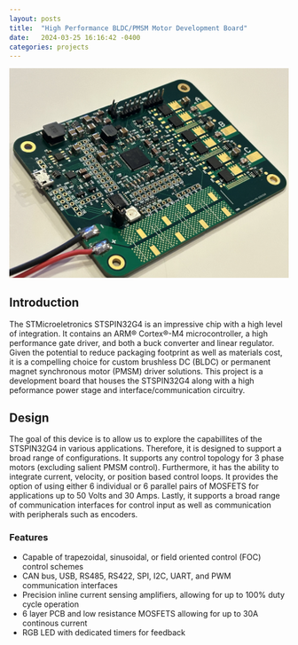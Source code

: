 ```yaml
---
layout: posts
title:  "High Performance BLDC/PMSM Motor Development Board"
date:   2024-03-25 16:16:42 -0400
categories: projects
---
```


![Motor Driver](/pictures/stspin.jpg)

## Introduction
The STMicroeletronics STSPIN32G4 is an impressive chip with a high level of integration. It contains an ARM® Cortex®-M4 microcontroller, a high performance gate driver, and both a buck converter and linear regulator. Given the potential to reduce packaging footprint as well as materials cost, it is a compelling choice for custom brushless DC (BLDC) or permanent magnet synchronous motor (PMSM) driver solutions. This project is a development board that houses the STSPIN32G4 along with a high peformance power stage and interface/communication circuitry. 

## Design
The goal of this device is to allow us to explore the capabillites of the STSPIN32G4 in various applications. Therefore, it is designed to support a broad range of configurations. It supports any control topology for 3 phase motors (excluding salient PMSM control). Furthermore, it has the ability to integrate current, velocity, or position based control loops. It provides the option of using either 6 individual or 6 parallel pairs of MOSFETS for applications up to 50 Volts and 30 Amps. Lastly, it supports a broad range of communication interfaces for control input as well as communication with peripherals such as encoders. 

### Features
- Capable of trapezoidal, sinusoidal, or field oriented control (FOC) control schemes
- CAN bus, USB, RS485, RS422, SPI, I2C, UART, and PWM communication interfaces
- Precision inline current sensing amplifiers, allowing for up to 100% duty cycle operation
- 6 layer PCB and low resistance MOSFETS allowing for up to 30A continous current
- RGB LED with dedicated timers for feedback